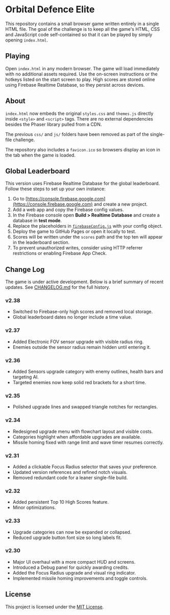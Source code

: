 # Orbital Defence Elite

This repository contains a small browser game written entirely in a single HTML file. The goal of the challenge is to keep all the game's HTML, CSS and JavaScript code self-contained so that it can be played by simply opening `index.html`.

## Playing

Open `index.html` in any modern browser. The game will load immediately with no additional assets required. Use the on-screen instructions or the hotkeys listed on the start screen to play.
High scores are stored online using Firebase Realtime Database, so they persist across devices.

## About

`index.html` now embeds the original `styles.css` and `themes.js` directly inside `<style>` and `<script>` tags. There are no external dependencies besides the Phaser library pulled from a CDN.

The previous `css/` and `js/` folders have been removed as part of the single-file challenge.

The repository also includes a `favicon.ico` so browsers display an icon in the
tab when the game is loaded.

## Global Leaderboard

This version uses Firebase Realtime Database for the global leaderboard.
Follow these steps to set up your own instance:

1. Go to [https://console.firebase.google.com](https://console.firebase.google.com) and create a new project.
2. Add a web app and copy the Firebase config values.
3. In the Firebase console open **Build > Realtime Database** and create a database in **test mode**.
4. Replace the placeholders in [`firebaseConfig.js`](firebaseConfig.js) with your config object.
5. Deploy the game to GitHub Pages or open it locally to test.
6. Scores will be written under the `scores` path and the top ten will appear in the leaderboard section.
7. To prevent unauthorized writes, consider using HTTP referrer restrictions or enabling Firebase App Check.

## Change Log

The game is under active development. Below is a brief summary of recent updates.
See [CHANGELOG.md](CHANGELOG.md) for the full history.

### v2.38
- Switched to Firebase-only high scores and removed local storage.
- Global leaderboard dates no longer include a time value.

### v2.37
- Added Electronic FOV sensor upgrade with visible radius ring.
- Enemies outside the sensor radius remain hidden until entering it.

### v2.36
- Added Sensors upgrade category with enemy outlines, health bars and targeting AI.
- Targeted enemies now keep solid red brackets for a short time.

### v2.35
- Polished upgrade lines and swapped triangle notches for rectangles.

### v2.34
- Redesigned upgrade menu with flowchart layout and visible costs.
- Categories highlight when affordable upgrades are available.
- Missile homing fixed with range limit and wave timer resumes correctly.

### v2.31
- Added a clickable Focus Radius selector that saves your preference.
- Updated version references and refined notch visuals.
- Removed redundant code for a leaner single-file build.

### v2.32
- Added persistent Top 10 High Scores feature.
- Minor optimizations.

### v2.33
- Upgrade categories can now be expanded or collapsed.
- Reduced upgrade button font size so long labels fit.

### v2.30
- Major UI overhaul with a more compact HUD and screens.
- Introduced a Debug panel for quickly awarding credits.
- Added the Focus Radius upgrade and visual ring indicator.
- Implemented missile homing improvements and toggle controls.

## License

This project is licensed under the [MIT License](LICENSE).
